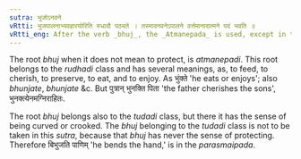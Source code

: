 ```yaml
---
sutra: भुजोऽनवने
vRtti: भुजपालनाभ्यवहारयोरिति रुधादौ पठ्यते । तस्मादनवनेऽपालने वर्त्तमानादात्मने पदं भवति ॥
vRtti_eng: After the verb _bhuj_, the _Atmanepada_ is used, except in the sense of protecting.
---
```

The root _bhuj_ when it does not mean to protect, is _atmanepadi_. This root belongs to the _rudhadi_ class and has several meanings, as, to feed, to cherish, to preserve, to eat, and to enjoy. As भुंक्ते 'he eats or enjoys'; also _bhunjate_, _bhunjate_ &c. But पुत्रान् भुनक्ति पिता 'the father cherishes the sons', भुनक्त्येनमग्निराहितः.

The root _bhuj_ belongs also to the _tudadi_ class, but there it has the sense of being curved or crooked. The _bhuj_ belonging to the _tudadi_ class is not to be taken in this _sutra_, because that _bhuj_ has never the sense of protecting. Therefore बिभुजति पाणिम् 'he bends the hand,' is in the _parasmaipada_.
